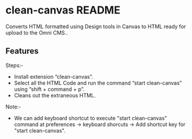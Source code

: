 # clean-canvas README

Converts HTML formatted using Design tools in Canvas to HTML ready for upload to the Omni CMS..

## Features

Steps:-

* Install extension “clean-canvas”.
* Select all the HTML Code and run the command “start clean-canvas” using “shift + command + p”.
* Cleans out the extraneous HTML.

Note:- 
* We can add keyboard shortcut to execute "start clean-canvas" command at preferences -> keyboard shorcuts -> Add shortcut key for "start clean-canvas".  
